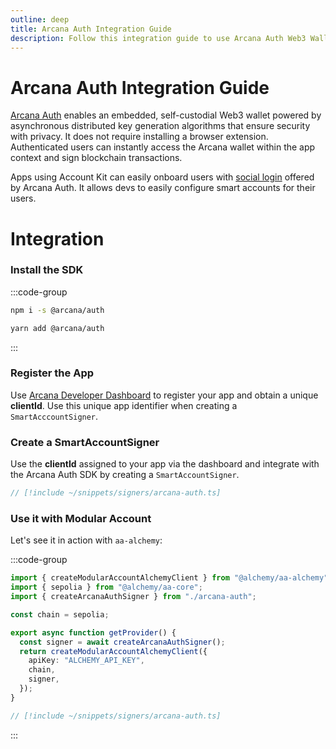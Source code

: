 ```yaml
---
outline: deep
title: Arcana Auth Integration Guide
description: Follow this integration guide to use Arcana Auth Web3 Wallet Address as a signer with Account Kit, a vertically integrated stack for building apps that support ERC-4337 and ERC-6900.
---
```


# Arcana Auth Integration Guide

[Arcana Auth](https://arcana.network) enables an embedded, self-custodial Web3 wallet powered by asynchronous distributed key generation algorithms that ensure security with privacy. It does not require installing a browser extension. Authenticated users can instantly access the Arcana wallet within the app context and sign blockchain transactions.

Apps using Account Kit can easily onboard users with [social login](https://docs.arcana.network/concepts/social-login) offered by Arcana Auth. It allows devs to easily configure smart accounts for their users.

# Integration

### Install the SDK

:::code-group

```bash [npm]
npm i -s @arcana/auth
```

```bash [yarn]
yarn add @arcana/auth
```

:::

### Register the App

Use [Arcana Developer Dashboard](https://dashboard.arcana.network) to register your app and obtain a unique **clientId**. Use this unique app identifier when creating a `SmartAcccountSigner`.

### Create a SmartAccountSigner

Use the **clientId** assigned to your app via the dashboard and integrate with the Arcana Auth SDK by creating a `SmartAccountSigner`.

```ts [arcana-auth.ts]
// [!include ~/snippets/signers/arcana-auth.ts]
```

### Use it with Modular Account

Let's see it in action with `aa-alchemy`:

:::code-group

```ts [example.ts]
import { createModularAccountAlchemyClient } from "@alchemy/aa-alchemy";
import { sepolia } from "@alchemy/aa-core";
import { createArcanaAuthSigner } from "./arcana-auth";

const chain = sepolia;

export async function getProvider() {
  const signer = await createArcanaAuthSigner();
  return createModularAccountAlchemyClient({
    apiKey: "ALCHEMY_API_KEY",
    chain,
    signer,
  });
}
```

```ts [arcana-auth.ts]
// [!include ~/snippets/signers/arcana-auth.ts]
```

:::

